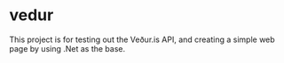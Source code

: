 # vedur
This project is for testing out the Veður.is API, and creating a simple web page by using .Net as the base.

